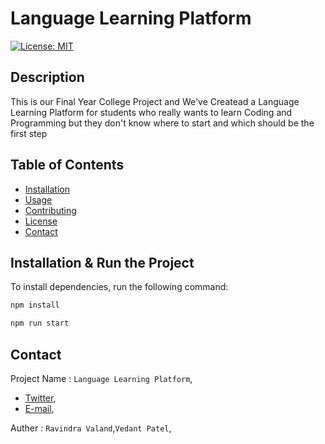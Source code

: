 # Language Learning Platform

[![License: MIT](https://img.shields.io/badge/License-MIT-yellow.svg)](https://opensource.org/licenses/MIT)

## Description
This is our Final Year College Project and We've Createad a Language Learning Platform for students who really wants to learn Coding and Programming but they don't know where to start and which should be the first step 

## Table of Contents
- [Installation](#installation)
- [Usage](#usage)
- [Contributing](#contributing)
- [License](#license)
- [Contact](#contact)

## Installation & Run the Project 
To install dependencies, run the following command:
```bash
npm install
```
```bash
npm run start
```

## Contact
Project Name : `Language Learning Platform`, 
- [Twitter](@mhz_144),
- [E-mail](rvpc792@gmail.com),

Auther :  `Ravindra Valand`,`Vedant Patel`, 
